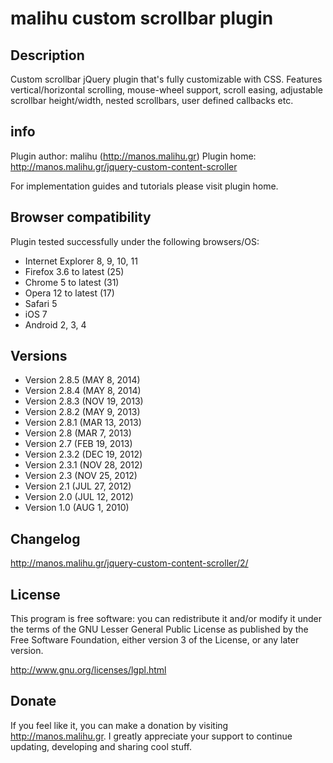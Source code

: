 malihu custom scrollbar plugin
================================

Description
-------------------------

Custom scrollbar jQuery plugin that's fully customizable with CSS. Features vertical/horizontal scrolling, mouse-wheel support, scroll easing, adjustable scrollbar height/width, nested scrollbars, user defined callbacks etc.

info
-------------------------

Plugin author: malihu (http://manos.malihu.gr)
Plugin home: http://manos.malihu.gr/jquery-custom-content-scroller

For implementation guides and tutorials please visit plugin home.

Browser compatibility
-------------------------

Plugin tested successfully under the following browsers/OS: 

* Internet Explorer 8, 9, 10, 11 
* Firefox 3.6 to latest (25)
* Chrome 5 to latest (31)
* Opera 12 to latest (17)
* Safari 5 
* iOS 7 
* Android 2, 3, 4

Versions
-------------------------

* Version 2.8.5 (MAY 8, 2014) 
* Version 2.8.4 (MAY 8, 2014) 
* Version 2.8.3 (NOV 19, 2013) 
* Version 2.8.2 (MAY 9, 2013) 
* Version 2.8.1 (MAR 13, 2013) 
* Version 2.8 (MAR 7, 2013) 
* Version 2.7 (FEB 19, 2013) 
* Version 2.3.2 (DEC 19, 2012) 
* Version 2.3.1 (NOV 28, 2012) 
* Version 2.3 (NOV 25, 2012) 
* Version 2.1 (JUL 27, 2012) 
* Version 2.0 (JUL 12, 2012) 
* Version 1.0 (AUG 1, 2010) 

Changelog 
-------------------------

http://manos.malihu.gr/jquery-custom-content-scroller/2/

License 
-------------------------

This program is free software: you can redistribute it and/or modify 
it under the terms of the GNU Lesser General Public License as published by 
the Free Software Foundation, either version 3 of the License, or 
any later version. 

http://www.gnu.org/licenses/lgpl.html

Donate 
-------------------------

If you feel like it, you can make a donation by visiting http://manos.malihu.gr. I greatly appreciate your support to continue updating, developing and sharing cool stuff.